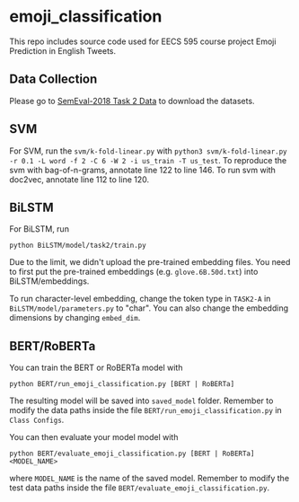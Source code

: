 # emoji_classification
This repo includes source code used for EECS 595 course project Emoji Prediction in English Tweets.

## Data Collection
Please go to [SemEval-2018 Task 2 Data](https://competitions.codalab.org/competitions/17344#learn_the_details-data) to download the datasets.

## SVM
For SVM, run the `svm/k-fold-linear.py` with `python3 svm/k-fold-linear.py -r 0.1 -L word -f 2 -C 6 -W 2 -i us_train -T us_test`. To reproduce the svm with bag-of-n-grams, annotate line 122 to line 146. To run svm with doc2vec, annotate line 112 to line 120.

## BiLSTM
For BiLSTM, run 
```
python BiLSTM/model/task2/train.py
```
Due to the limit, we didn't upload the pre-trained embedding files. You need to first put the pre-trained embeddings (e.g. `glove.6B.50d.txt`) into BiLSTM/embeddings.

To run character-level embedding, change the token type in `TASK2-A` in `BiLSTM/model/parameters.py` to "char".  You can also change the embedding dimensions by changing `embed_dim`.

## BERT/RoBERTa
You can train the BERT or RoBERTa model with
```
python BERT/run_emoji_classification.py [BERT | RoBERTa]
```
The resulting model will be saved into `saved_model` folder. Remember to modify the data paths inside the file `BERT/run_emoji_classification.py` in `Class Configs`.


You can then evaluate your model model with
```
python BERT/evaluate_emoji_classification.py [BERT | RoBERTa] <MODEL_NAME>
```
where `MODEL_NAME` is the name of the saved model. Remember to modify the test data paths inside the file `BERT/evaluate_emoji_classification.py`.
